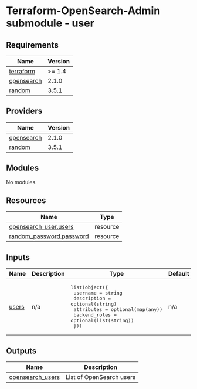 # Terraform-OpenSearch-Admin submodule - user

## Requirements

| Name | Version |
|------|---------|
| <a name="requirement_terraform"></a> [terraform](#requirement\_terraform) | >= 1.4 |
| <a name="requirement_opensearch"></a> [opensearch](#requirement\_opensearch) | 2.1.0 |
| <a name="requirement_random"></a> [random](#requirement\_random) | 3.5.1 |

## Providers

| Name | Version |
|------|---------|
| <a name="provider_opensearch"></a> [opensearch](#provider\_opensearch) | 2.1.0 |
| <a name="provider_random"></a> [random](#provider\_random) | 3.5.1 |

## Modules

No modules.

## Resources

| Name | Type |
|------|------|
| [opensearch_user.users](https://registry.terraform.io/providers/opensearch-project/opensearch/2.1.0/docs/resources/user) | resource |
| [random_password.password](https://registry.terraform.io/providers/hashicorp/random/3.5.1/docs/resources/password) | resource |

## Inputs

| Name | Description | Type | Default | Required |
|------|-------------|------|---------|:--------:|
| <a name="input_users"></a> [users](#input\_users) | n/a | <pre>list(object({<br>        username      = string<br>        description   = optional(string)<br>        attributes    = optional(map(any))<br>        backend_roles = optional(list(string))<br>    }))</pre> | n/a | yes |

## Outputs

| Name | Description |
|------|-------------|
| <a name="output_opensearch_users"></a> [opensearch\_users](#output\_opensearch\_users) | List of OpenSearch users |
<!-- END_TF_DOCS -->